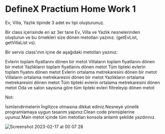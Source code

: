 # DefineX Practium Home Work 1

Ev, Villa, Yazlık tipinde 3 adet ev tipi oluşturunuz.

Bir class içerisinde en az 3er tane Ev, Villa ve Yazlık nesnelerinden oluşturun ve bu örnekleri size dönen metotları yazınız. (getEvList, getVillaList vs).

Bir servis class'ının içine de aşağıdaki metotları yazınız:

Evlerin toplam fiyatlarını dönen bir metot
Villaların toplam fiyatlarını dönen bir metot
Yazlıkların toplam fiyatlarını dönen metot
Tüm tipteki evlerin toplam fiyatını dönen metot
Evlerin ortalama metrekaresini dönen bir metot
Villaların ortalama metrekaresini dönen bir metot
Yazlıkların ortalama metrekaresini dönen metot
Tüm tipteki evlerin ortalama metrekaresini dönen metot
Oda ve salon sayısına göre tüm tipteki evleri filtreleyip dönen metot

Not:

İsimlendirmelerin İngilizce olmasına dikkat ediniz.Nesneye yönelik programlamaya uygun tasarım yapınız.Clean code prensiplerine uyunuz.Main metot içinde tüm metotları konsola anlamlı şekilde yazdırınız.

![Screenshot 2023-02-17 at 00 07 28](https://user-images.githubusercontent.com/69505917/219487253-76a4aa4e-4491-4fc8-b3ec-440db568889e.png)
